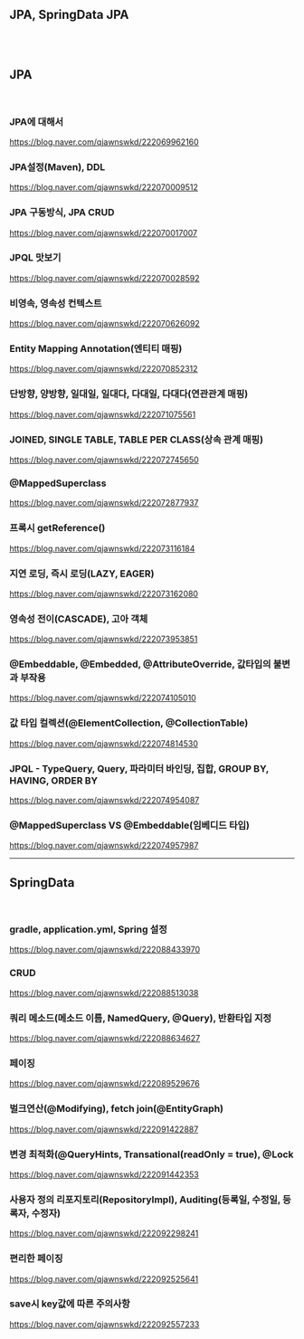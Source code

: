 ## JPA, SpringData JPA
<br><br>

## JPA
<br>

### JPA에 대해서
https://blog.naver.com/qjawnswkd/222069962160<br>

### JPA설정(Maven), DDL
https://blog.naver.com/qjawnswkd/222070009512<br>

### JPA 구동방식, JPA CRUD
https://blog.naver.com/qjawnswkd/222070017007<br>

### JPQL 맛보기
https://blog.naver.com/qjawnswkd/222070028592<br>

### 비영속,  영속성 컨텍스트
https://blog.naver.com/qjawnswkd/222070626092<br>

### Entity Mapping Annotation(엔티티 매핑)
https://blog.naver.com/qjawnswkd/222070852312<br>

### 단방향, 양방향, 일대일, 일대다, 다대일, 다대다(연관관계 매핑)
https://blog.naver.com/qjawnswkd/222071075561<br>

### JOINED, SINGLE TABLE, TABLE PER CLASS(상속 관계 매핑)
https://blog.naver.com/qjawnswkd/222072745650<br>

### @MappedSuperclass
https://blog.naver.com/qjawnswkd/222072877937<br>

### 프록시 getReference()
https://blog.naver.com/qjawnswkd/222073116184<br>

### 지연 로딩, 즉시 로딩(LAZY, EAGER)
https://blog.naver.com/qjawnswkd/222073162080<br>

### 영속성 전이(CASCADE), 고아 객체
https://blog.naver.com/qjawnswkd/222073953851<br>

### @Embeddable, @Embedded, @AttributeOverride, 값타입의 불변과 부작용
https://blog.naver.com/qjawnswkd/222074105010<br>

### 값 타입 컬렉션(@ElementCollection, @CollectionTable)
https://blog.naver.com/qjawnswkd/222074814530<br>

### JPQL - TypeQuery, Query, 파라미터 바인딩, 집합, GROUP BY, HAVING, ORDER BY
https://blog.naver.com/qjawnswkd/222074954087<br>

### @MappedSuperclass VS @Embeddable(임베디드 타입)
https://blog.naver.com/qjawnswkd/222074957987

-----

## SpringData
<br>

### gradle, application.yml, Spring 설정
https://blog.naver.com/qjawnswkd/222088433970<br>

### CRUD
https://blog.naver.com/qjawnswkd/222088513038<br>

### 쿼리 메소드(메소드 이름, NamedQuery, @Query), 반환타입 지정
https://blog.naver.com/qjawnswkd/222088634627<br>

### 페이징
https://blog.naver.com/qjawnswkd/222089529676<br>

### 벌크연산(@Modifying), fetch join(@EntityGraph)
https://blog.naver.com/qjawnswkd/222091422887<br>

### 변경 최적화(@QueryHints, Transational(readOnly = true), @Lock
https://blog.naver.com/qjawnswkd/222091442353<br>

### 사용자 정의 리포지토리(RepositoryImpl), Auditing(등록일, 수정일, 등록자, 수정자)
https://blog.naver.com/qjawnswkd/222092298241<br>

### 편리한 페이징
https://blog.naver.com/qjawnswkd/222092525641<br>

### save시 key값에 따른 주의사항
https://blog.naver.com/qjawnswkd/222092557233<br>
